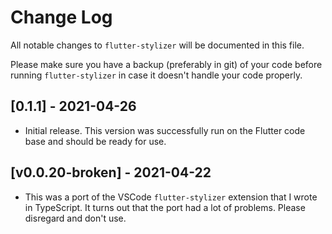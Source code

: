 # Change Log

All notable changes to `flutter-stylizer` will be documented in
this file.

Please make sure you have a backup (preferably in git) of your code before running
`flutter-stylizer` in case it doesn't handle your code properly.

## [0.1.1] - 2021-04-26

- Initial release. This version was successfully run on the Flutter code base
  and should be ready for use.

## [v0.0.20-broken] - 2021-04-22

- This was a port of the VSCode `flutter-stylizer` extension that
  I wrote in TypeScript. It turns out that the port had a lot of
  problems. Please disregard and don't use.
